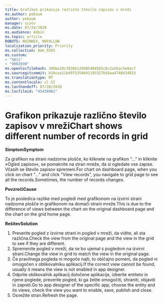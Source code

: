 ```yaml
---
title: Grafikon prikazuje različno število zapisov v mreži
ms.author: pebaum
author: pebaum
manager: scotv
ms.date: 07/24/2020
ms.audience: Admin
ms.topic: article
ROBOTS: NOINDEX, NOFOLLOW
localization_priority: Priority
ms.collection: Adm_O365
ms.custom:
- "5611"
- "9002930"
ms.openlocfilehash: 3d0be28c783bb129d05484565c6c2a56ac5e0acf
ms.sourcegitcommit: b10cea11b4975354b91193327b58aa4740d34833
ms.translationtype: MT
ms.contentlocale: sl-SI
ms.lasthandoff: 07/28/2020
ms.locfileid: "45439962"
---
```

# <a name="chart-shows-different-number-of-records-in-grid"></a><span data-ttu-id="b8f62-102">Grafikon prikazuje različno število zapisov v mreži</span><span class="sxs-lookup"><span data-stu-id="b8f62-102">Chart shows different number of records in grid</span></span>

<span data-ttu-id="b8f62-103">**Simptom**</span><span class="sxs-lookup"><span data-stu-id="b8f62-103">**Symptom**</span></span>

<span data-ttu-id="b8f62-104">Za grafikon na strani nadzorne plošče, ko kliknete na grafikon "..." in kliknite »Ogled zapisov«, se pomaknite na stran mreže, da si ogledate vse zapise. Včasih se število zapisov spremeni.</span><span class="sxs-lookup"><span data-stu-id="b8f62-104">For chart on dashboard page, when you click on chart "…" and click "View records", you navigate to grid page to see all the records.Sometimes, the number of records changes.</span></span>

<span data-ttu-id="b8f62-105">**Povzroči**</span><span class="sxs-lookup"><span data-stu-id="b8f62-105">**Cause**</span></span>

<span data-ttu-id="b8f62-106">To je posledica razlike med pogledi med grafikonom na izvirni strani nadzorne plošče in grafikonom na domači strani mreže.</span><span class="sxs-lookup"><span data-stu-id="b8f62-106">This is due to the difference of views between the chart on the original dashboard page and the chart on the grid home page.</span></span>  

<span data-ttu-id="b8f62-107">**Rešitev**</span><span class="sxs-lookup"><span data-stu-id="b8f62-107">**Solution**</span></span>

1. <span data-ttu-id="b8f62-108">Preverite pogled z izvirne strani in pogled v mreži, da vidite, ali sta različna.</span><span class="sxs-lookup"><span data-stu-id="b8f62-108">Check the view from the original page and the view in the grid to see if they are different.</span></span>
2. <span data-ttu-id="b8f62-109">Spremenite pogled v mreži, da se bo ujemal s pogledom na izvirni strani.</span><span class="sxs-lookup"><span data-stu-id="b8f62-109">Change the view in grid to match the view in the original page.</span></span>
3. <span data-ttu-id="b8f62-110">Če pravilnega pogleda ni mogoče najti, to običajno pomeni, da pogled ni omogočen v oblikovalniku aplikacij.</span><span class="sxs-lookup"><span data-stu-id="b8f62-110">If the correct view cannot be found, usually it means the view is not enabled in app designer.</span></span>
4. <span data-ttu-id="b8f62-111">Odprite oblikovalnik aplikacij določene aplikacije, izberite entiteto in njene poglede, preverite pogled, ki ga želite omogočiti, shraniti, objaviti in zapreti.</span><span class="sxs-lookup"><span data-stu-id="b8f62-111">Go to app designer of the specific app, choose the entity and its views, check the view you want to enable, save, publish and close.</span></span>
5. <span data-ttu-id="b8f62-112">Osvežite stran.</span><span class="sxs-lookup"><span data-stu-id="b8f62-112">Refresh the page.</span></span>